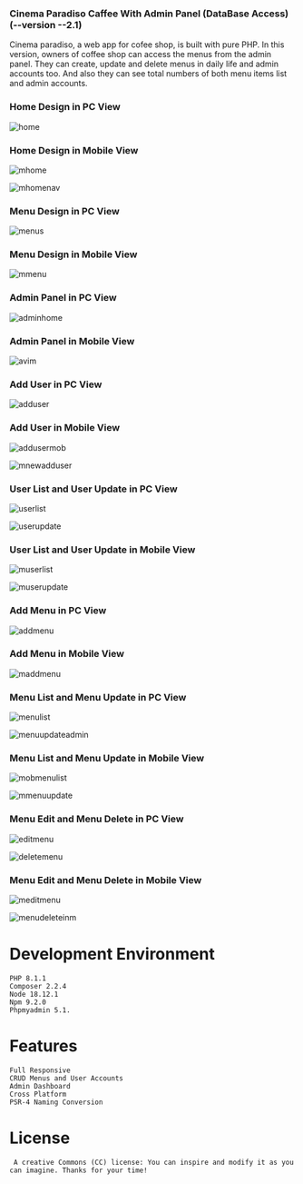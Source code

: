 ### Cinema Paradiso Caffee With Admin Panel (DataBase Access) (--version --2.1)

Cinema paradiso, a web app for cofee shop, is built with pure PHP.
In this version, owners of coffee shop can access the menus from the admin panel. They can create, update and delete menus in daily life and admin accounts too. And also they can see total numbers of both menu items list and admin accounts.


### Home Design in PC View
![home](https://user-images.githubusercontent.com/69867926/220123350-2fb11b7e-b4f6-48da-90e5-0049cc37c498.png)


### Home Design in Mobile View
![mhome](https://user-images.githubusercontent.com/69867926/220123463-2ee938d0-cfe0-4b21-8541-7d7f85392b87.png)

![mhomenav](https://user-images.githubusercontent.com/69867926/220123708-ad6acc9b-d522-459d-80d6-542ec9e67c3c.png)

    
### Menu Design in PC View
![menus](https://user-images.githubusercontent.com/69867926/220124129-94490760-0804-42a3-94ac-c5bc3b66a2e7.png)
   

### Menu Design in Mobile View
![mmenu](https://user-images.githubusercontent.com/69867926/220124188-204aa477-88d4-4cba-8c7f-83e55a65a7fa.png)

 

### Admin Panel in PC View
![adminhome](https://user-images.githubusercontent.com/69867926/220124735-1d6114a9-0507-4f29-9569-0c79e13e56b5.png)


    
### Admin Panel in Mobile View
![avim](https://user-images.githubusercontent.com/69867926/220124302-30b4f04a-6ad6-4e8e-8242-88599881522b.png)



### Add User in PC View
![adduser](https://user-images.githubusercontent.com/69867926/220124365-db41cf2f-465c-41f0-af5f-993ff0ddd990.png)


### Add User in Mobile View
![addusermob](https://user-images.githubusercontent.com/69867926/220124966-640e0e09-0eeb-4123-99ee-8407b1833579.png)

![mnewadduser](https://user-images.githubusercontent.com/69867926/220125041-a857e9f7-4de4-478c-94ad-943742673242.png)


### User List and User Update in PC View
![userlist](https://user-images.githubusercontent.com/69867926/220126824-f10e043b-0c85-4b89-831f-b076a83608c3.png)

![userupdate](https://user-images.githubusercontent.com/69867926/220125206-e6eeb093-1bdb-49d8-9e62-3bd8190aa5fa.png)

   
### User List and User Update in Mobile View
![muserlist](https://user-images.githubusercontent.com/69867926/220125490-563b8a7e-5c9d-4bed-ade7-3d373ad64a22.png)

![muserupdate](https://user-images.githubusercontent.com/69867926/220125524-8a27497b-1b3f-4bbe-bda0-f60b4f43d458.png)


### Add Menu in PC View
![addmenu](https://user-images.githubusercontent.com/69867926/220125575-3840a3a0-b2ee-4f56-a6ff-337d6aab382f.png)
    
    
### Add Menu in Mobile View
![maddmenu](https://user-images.githubusercontent.com/69867926/220125607-19059795-d095-4d18-b928-59e693747c40.png)


### Menu List and Menu Update in PC View
![menulist](https://user-images.githubusercontent.com/69867926/220125707-5d644fb7-3774-4621-8115-ec122479a2a9.png)

![menuupdateadmin](https://user-images.githubusercontent.com/69867926/220125729-ba75f06b-e70a-4b3c-9e26-bff32822bd5a.png)


### Menu List and Menu Update in Mobile View
![mobmenulist](https://user-images.githubusercontent.com/69867926/220125767-115ed8a1-e28e-41ce-93b4-4d1442364bfc.png)

![mmenuupdate](https://user-images.githubusercontent.com/69867926/220125779-0927b179-e88c-418b-8d54-d45c5698b6b0.png)



### Menu Edit and Menu Delete in PC View
![editmenu](https://user-images.githubusercontent.com/69867926/220125814-93ca77ca-3e7c-420d-8965-a35b05e28824.png)

![deletemenu](https://user-images.githubusercontent.com/69867926/220231134-32d97752-f036-4f50-b7bf-aef0908b7a50.png)
        

### Menu Edit and Menu Delete in Mobile View
![meditmenu](https://user-images.githubusercontent.com/69867926/220125912-5e40f0ea-e89e-413b-b937-5d10a07202b0.png)

![menudeleteinm](https://user-images.githubusercontent.com/69867926/220125959-c9870149-477f-42a6-8f22-2c0b82c2e21f.png)



# Development Environment

    PHP 8.1.1
    Composer 2.2.4
    Node 18.12.1
    Npm 9.2.0
    Phpmyadmin 5.1.


# Features

    Full Responsive
    CRUD Menus and User Accounts
    Admin Dashboard
    Cross Platform
    PSR-4 Naming Conversion


# License

     A creative Commons (CC) license: You can inspire and modify it as you can imagine. Thanks for your time!
